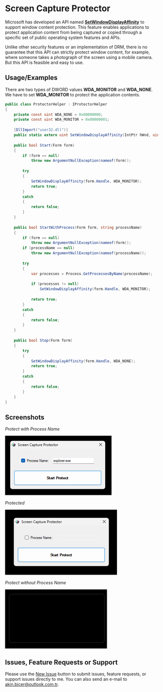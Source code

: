 # Screen Capture Protector 

Microsoft has developed an API named [**SetWindowDisplayAffinity**](https://learn.microsoft.com/en-us/windows/win32/api/winuser/nf-winuser-setwindowdisplayaffinity?redirectedfrom=MSDN) to support window content protection. This feature enables applications to protect application content from being captured or copied through a specific set of public operating system features and APIs.

Unlike other security features or an implementation of DRM, there is no guarantee that this API can strictly protect window content, for example, where someone takes a photograph of the screen using a mobile camera. But this API is feasible and easy to use.

## Usage/Examples

There are two types of DWORD values **WDA_MONITOR** and **WDA_NONE**. We have to set **WDA_MONITOR** to protect the application contents.

```cs
public class ProtectorHelper : IProtectorHelper
{
    private const uint WDA_NONE = 0x00000000;
    private const uint WDA_MONITOR = 0x00000001;

    [DllImport("user32.dll")]
    public static extern uint SetWindowDisplayAffinity(IntPtr hWnd, uint dwAffinity);

    public bool Start(Form form)
    {
        if (form == null)
            throw new ArgumentNullException(nameof(form));

        try
        {
            SetWindowDisplayAffinity(form.Handle, WDA_MONITOR);
            return true;
        }
        catch
        {
            return false;
        }
    }

    public bool StartWithProcess(Form form, string processName)
    {
        if (form == null)
            throw new ArgumentNullException(nameof(form));
        if (processName == null)
            throw new ArgumentNullException(nameof(processName));

        try
        {
            var processes = Process.GetProcessesByName(processName);

            if (processes != null)
                SetWindowDisplayAffinity(form.Handle, WDA_MONITOR);

            return true;
        }
        catch
        {
            return false;
        }
    }

    public bool Stop(Form form)
    {
        try
        {
            SetWindowDisplayAffinity(form.Handle, WDA_NONE);
            return true;
        }
        catch
        {
            return false;
        }
    }
}
```

## Screenshots
*Protect with Process Name*

![Protected with Process](images/protected-with-process.png)

*Protected*

![No Protect](images/no-protect.png)

*Protect without Process Name*

![Protected](images/protected.png)

## Issues, Feature Requests or Support
Please use the [New Issue](https://github.com/akinbicer/screen-capture-protector/issues/new) button to submit issues, feature requests, or support issues directly to me. You can also send an e-mail to akin.bicer@outlook.com.tr.

